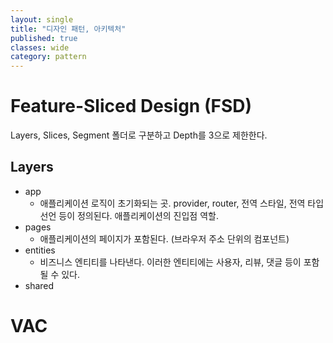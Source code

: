 ```yaml
---
layout: single
title: "디자인 패턴, 아키텍처"
published: true
classes: wide
category: pattern
---
```


<!--

VAC, FSD 등 각종 패턴들에 대해 설명하고, 클린 코드 페이지에 연결

-->

# Feature-Sliced Design (FSD)

Layers, Slices, Segment 폴더로 구분하고 Depth를 3으로 제한한다.

## Layers

* app
  * 애플리케이션 로직이 초기화되는 곳. provider, router, 전역 스타일, 전역 타입 선언 등이 정의된다. 애플리케이션의 진입점 역할.
* pages
  * 애플리케이션의 페이지가 포함된다. (브라우저 주소 단위의 컴포넌트)
* entities
  * 비즈니스 엔티티를 나타낸다. 이러한 엔티티에는 사용자, 리뷰, 댓글 등이 포함될 수 있다.
* shared

# VAC
